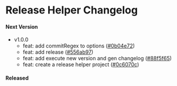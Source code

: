 # Release Helper Changelog

#### Next Version
* v1.0.0
  - feat: add commitRegex to options ([#0b04e72](https://github.com/nibvay/release-helper/commit/0b04e72))
  - feat: add release ([#556ab97](https://github.com/nibvay/release-helper/commit/556ab97))
  - feat: add execute new version and gen changelog ([#88f5f65](https://github.com/nibvay/release-helper/commit/88f5f65))
  - feat: create a release helper project ([#0c6070c](https://github.com/nibvay/release-helper/commit/0c6070c))

#### Released

